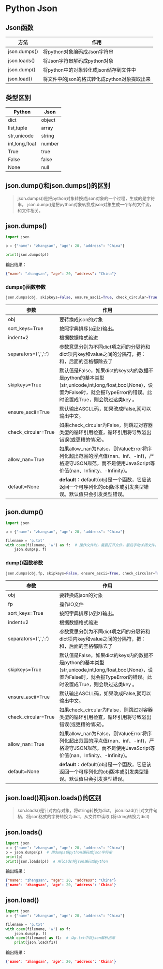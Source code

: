 # Python Json

## Json函数

| 方法         | 作用                                         |
| ------------ | -------------------------------------------- |
| json.dumps() | 将python对象编码成Json字符串                 |
| json.loads() | 将Json字符串解码成python对象                 |
| json.dump()  | 将python中的对象转化成json储存到文件中       |
| json.load()  | 将文件中的json的格式转化成python对象提取出来 |

## 类型区别

| Python         | Json   |
| -------------- | ------ |
| dict           | object |
| list,tuple     | array  |
| str,unicode    | string |
| int,long,float | number |
| True           | true   |
| False          | false  |
| None           | null   |

## json.dump()和json.dumps()的区别

> json.dumps()是把python对象转换成json对象的一个过程，生成的是字符串。
> json.dump()是把python对象转换成json对象生成一个fp的文件流，和文件相关。

## json.dumps()

```python
import json

p = {"name": "zhangsan", "age": 20, "address": "China"}

print(json.dumps(p))
```

输出结果：

```json
{"name": "zhangsan", "age": 20, "address": "China"}
```

### dumps()函数参数

```python
json.dumps(obj, skipkeys=False, ensure_ascii=True, check_circular=True, allow_nan=True, cls=None, indent=None, separators=None, encoding="utf-8", default=None, sort_keys=False, **kw)
```

| 参数                 | 作用                                                         |
| -------------------- | ------------------------------------------------------------ |
| obj                  | 要转换成json的对象                                           |
| sort_keys=True       | 按照字典排序(a到z)输出。                                     |
| indent=2             | 根据数据格式缩进                                             |
| separators=(',',':') | 参数意思分别为不同dict项之间的分隔符和dict项内key和value之间的分隔符，把：和，后面的空格都除去了 |
| skipkeys=True        | 默认值是False，如果dict的keys内的数据不是python的基本类型(str,unicode,int,long,float,bool,None)，设置为False时，就会报TypeError的错误。此时设置成True，则会跳过这类key 。 |
| ensure_ascii=True    | 默认输出ASCLL码，如果改成False,就可以输出中文。              |
| check_circular=True  | 如果check_circular为False，则跳过对容器类型的循环引用检查，循环引用将导致溢出错误(或更糟的情况)。 |
| allow_nan=True       | 如果allow_nan为False，则ValueError将序列化超出范围的浮点值(nan、inf、-inf)，严格遵守JSON规范，而不是使用JavaScript等价值(nan、Infinity、-Infinity)。 |
| default=None         | **default**：default(obj)是一个函数，它应该返回一个可序列化的obj版本或引发类型错误。默认值只会引发类型错误。 |

## json.dump()

```python
import json

p = {"name": "zhangsan", "age": 20, "address": "China"}

filename = 'p.txt'
with open(filename, 'w') as f:  # 操作文件时，需要打开文件，最后手动关闭文件。通过使用with...as...不用手动关闭文件。当执行完内容后，自动关闭文件。
    json.dump(p, f)
```

### dump()函数参数

```python
json.dumps(obj,fp, skipkeys=False, ensure_ascii=True, check_circular=True, allow_nan=True, cls=None, indent=None, separators=None, encoding="utf-8", default=None, sort_keys=False, **kw)
```

| 参数                 | 作用                                                         |
| -------------------- | ------------------------------------------------------------ |
| obj                  | 要转换成json的对象                                           |
| fp                   | 操作IO文件                                                   |
| sort_keys=True       | 按照字典排序(a到z)输出。                                     |
| indent=2             | 根据数据格式缩进                                             |
| separators=(',',':') | 参数意思分别为不同dict项之间的分隔符和dict项内key和value之间的分隔符，把：和，后面的空格都除去了 |
| skipkeys=True        | 默认值是False，如果dict的keys内的数据不是python的基本类型(str,unicode,int,long,float,bool,None)，设置为False时，就会报TypeError的错误。此时设置成True，则会跳过这类key 。 |
| ensure_ascii=True    | 默认输出ASCLL码，如果改成False,就可以输出中文。              |
| check_circular=True  | 如果check_circular为False，则跳过对容器类型的循环引用检查，循环引用将导致溢出错误(或更糟的情况)。 |
| allow_nan=True       | 如果allow_nan为False，则ValueError将序列化超出范围的浮点值(nan、inf、-inf)，严格遵守JSON规范，而不是使用JavaScript等价值(nan、Infinity、-Infinity)。 |
| default=None         | **default**：default(obj)是一个函数，它应该返回一个可序列化的obj版本或引发类型错误。默认值只会引发类型错误。 |

## json.load()和json.loads()的区别

> son.loads()是针对内存对象，将string转换为dict。
> json.load()针对文件句柄，将json格式的字符转换为dict，从文件中读取 (将string转换为dict)

## json.loads()

```python
import json
p = {"name": "zhangsan", "age": 20, "address": "China"}
p = json.dumps(p)  # 用dumps将python编码成json字符串
print(p)
print(json.loads(p))  # 用loads将json编码成python
```

输出结果：

```json
{"name": "zhangsan", "age": 20, "address": "China"}
{'name': 'zhangsan', 'age': 20, 'address': 'China'}
```

## json.load()

```python
import json
p = {"name": "zhangsan", "age": 20, "address": "China"}

filename = 'p.txt'
with open(filename, 'w') as f:  
    json.dump(p, f)
with open(filename) as f1:	# 从p.txt中将json解析出来
    print(json.load(f1))
```

输出结果：

```json
{'name': 'zhangsan', 'age': 20, 'address': 'China'}
```